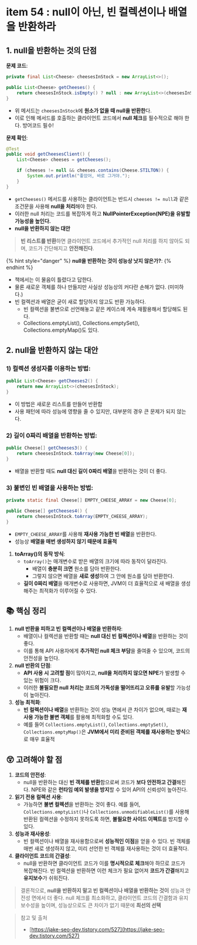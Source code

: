 # item 54 : null이 아닌, 빈 컬렉션이나 배열을 반환하라

## 1. null을 반환하는 것의 단점

**문제 코드**:

```java
private final List<Cheese> cheesesInStock = new ArrayList<>();

public List<Cheese> getCheeses() {
    return cheesesInStock.isEmpty() ? null : new ArrayList<>(cheesesInStock);
}
```

* 위 메서드는 `cheesesInStock`에 **원소가 없을 때 null을 반환한**다.
* 이로 인해 메서드를 호출하는 클라이언트 코드에서 **null 체크**를 필수적으로 해야 한다. 방어코드 필수!

**문제 확인**:

```java
@Test
public void getCheesesClient() {
    List<Cheese> cheeses = getCheeses();

    if (cheeses != null && cheeses.contains(Cheese.STILTON)) {
        System.out.println("좋았어, 바로 그거야.");
    }
}
```

* `getCheeses()` 메서드를 사용하는 클라이언트는 반드시 `cheeses != null`과 같은 조건문을 사용해 **null을 처리**해야 한다.
* 이러한 null 처리는 코드를 복잡하게 하고 **NullPointerException(NPE)을 유발할 가능성을 높인다.**
* **null을 반환하지 않는 대안**

> **빈 리스트를 반환**하면 클라이언트 코드에서 추가적인 null 처리를 하지 않아도 되며, 코드가 간단해지고 **안전해진다**.

{% hint style="danger" %}
**null을 반환하는 것이 성능상 낫지 않은가?**:
{% endhint %}

* 책에서는 이 물음이 틀렸다고 답한다.
* 물론 새로운 객체를 하나 만들지만 사실상 성능상의 커다란 손해가 없다. (미미하다.)
* 빈 컬렉션과 배열은 굳이 새로 할당하지 않고도 반환 가능하다.
  * 빈 컬렉션을 불변으로 선언해놓고 같은 케이스에 계속 재활용해서 할당해도 된다.
  * Collections.emptyList(), Collections.emptySet(), Collections.emptyMap()도 있다.

## 2. null을 반환하지 않는 대안

### **1) 컬렉션 생성자를 이용하는 방법**:

```java
public List<Cheese> getCheeses2() {
    return new ArrayList<>(cheesesInStock);
}
```

* 이 방법은 새로운 리스트를 만들어 반환합
* 사용 패턴에 따라 성능에 영향을 줄 수 있지만, 대부분의 경우 큰 문제가 되지 않는다.

### **2) 길이 0짜리 배열을 반환하는 방법**:

```java
public Cheese[] getCheeses3() {
    return cheesesInStock.toArray(new Cheese[0]);
}
```

* 배열을 반환할 때도 **null 대신 길이 0짜리 배열**을 반환하는 것이 더 좋다.

### **3) 불변인 빈 배열을 사용하는 방법**:

```java
private static final Cheese[] EMPTY_CHEESE_ARRAY = new Cheese[0];

public Cheese[] getCheeses4() {
    return cheesesInStock.toArray(EMPTY_CHEESE_ARRAY);
}
```

* `EMPTY_CHEESE_ARRAY`를 사용해 **재사용 가능한 빈 배열**을 반환한다.
* 성능상 **배열을 매번 생성하지 않기 때문에 효율적**

1. **toArray()의 동작 방식**:
   * `toArray()`는 매개변수로 받은 배열의 크기에 따라 동작이 달라진다.
     * 배열이 **충분히 크면** 원소를 담아 반환한다.
     * 그렇지 않으면 배열을 **새로 생성**하여 그 안에 원소를 담아 반환한다.
   * **길이 0짜리 배열**을 매개변수로 사용하면, JVM이 더 효율적으로 새 배열을 생성해주는 최적화가 이루어질 수 있다.

## 📚 핵심 정리

1. **null 반환을 피하고 빈 컬렉션이나 배열을 반환하자**:
   * 배열이나 컬렉션을 반환할 때는 **null 대신 빈 컬렉션이나 배열**을 반환하는 것이 좋다.
   * 이를 통해 API 사용자에게 **추가적인 null 체크 부담**을 줄여줄 수 있으며, 코드의 안전성을 높인다.
2. **null 반환의 단점**:
   * **API 사용 시 고려할 점**이 많아지고, **null을 처리하지 않으면 NPE**가 발생할 수 있는 위험이 크다.
   * 이러한 **불필요한 null 처리는 코드의 가독성을 떨어뜨리고 오류를 유발**할 가능성이 높아진다.
3. **성능 최적화**:
   * **빈 컬렉션이나 배열**을 반환하는 것이 성능 면에서 큰 차이가 없으며, 때로는 **재사용 가능한 불변 객체**를 활용해 최적화할 수도 있다.
   * 예를 들어 `Collections.emptyList()`, `Collections.emptySet()`, `Collections.emptyMap()`은 **JVM에서 미리 준비된 객체를 재사용하는 방식**으로 매우 효율적

## 😲 고려해야 할 점

1. **코드의 안전성**:
   * null을 반환하는 대신 **빈 객체를 반환**함으로써 코드가 **보다 안전하고 간결**해진다. NPE와 같은 **런타임 예외 발생을 방지**할 수 있어 API의 신뢰성이 높아진다.
2. **읽기 전용 컬렉션 사용**:
   * 가능하면 **불변 컬렉션**을 반환하는 것이 좋다. 예를 들어, `Collections.emptyList()`나 `Collections.unmodifiableList()`를 사용해 반환된 컬렉션을 수정하지 못하도록 하면, **불필요한 사이드 이펙트**를 방지할 수 있다.
3. **성능과 재사용성**:
   * 빈 컬렉션이나 배열을 재사용함으로써 **성능적인 이점**을 얻을 수 있다. 빈 객체를 매번 새로 생성하지 않고, 미리 선언한 빈 객체를 재사용하는 것이 더 효율적다.
4. **클라이언트 코드의 간결성**:
   * null을 반환하면 클라이언트 코드가 이를 **명시적으로 체크**해야 하므로 코드가 복잡해진다. 빈 컬렉션을 반환하면 이런 체크가 필요 없어져 **코드가 간결**해지고 **유지보수**가 쉬워진다.

> 결론적으로, **null을 반환하지 말고 빈 컬렉션이나 배열을 반환하는 것이** 성능과 안전성 면에서 더 좋다. null 체크를 최소화하고, 클라이언트 코드의 간결함과 유지보수성을 높이며, 성능상으로도 큰 차이가 없기 때문에 **최선의 선택**



> 참고 및 출처
>
> * [https://jake-seo-dev.tistory.com/527](https://jake-seo-dev.tistory.com/527)
